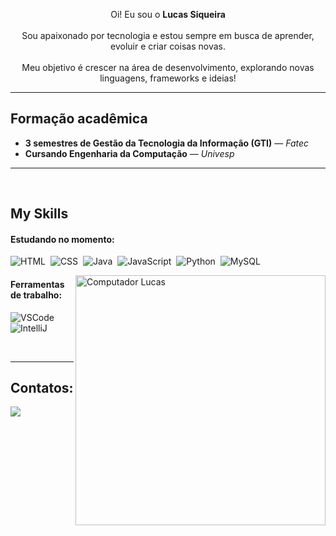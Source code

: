 <p align="center">
  Oi! Eu sou o <strong>Lucas Siqueira</strong>  
  <br><br>
   Sou apaixonado por tecnologia e estou sempre em busca de aprender, evoluir e criar coisas novas.  
  <br><br>
   Meu objetivo é crescer na área de desenvolvimento, explorando novas linguagens, frameworks e ideias!
</p>

---

##  Formação acadêmica

-  **3 semestres de Gestão da Tecnologia da Informação (GTI)** — *Fatec*  
-  **Cursando Engenharia da Computação** — *Univesp*

---

&nbsp;
&nbsp;

## My Skills
#### Estudando no momento:

![HTML](https://img.shields.io/badge/HTML5-E34F26?style=for-the-badge&logo=html5&logoColor=white)&nbsp;
![CSS](https://img.shields.io/badge/CSS3-1572B6?style=for-the-badge&logo=css3&logoColor=white)&nbsp;
![Java](https://img.shields.io/badge/Java-F7931E?style=for-the-badge&logo=java&logoColor=white)&nbsp;
![JavaScript](https://img.shields.io/badge/JavaScript-F7DF1E?style=for-the-badge&logo=javascript&logoColor=black)&nbsp;
![Python](https://img.shields.io/badge/Python-14354C?style=for-the-badge&logo=python&logoColor=white)&nbsp;
![MySQL](https://img.shields.io/badge/MySQL-005C84?style=for-the-badge&logo=mysql&logoColor=white)&nbsp;

<img src="https://raw.githubusercontent.com/MicaelliMedeiros/micaellimedeiros/master/image/computer-illustration.png" min-width="400px" max-width="400px" width="400px" align="right" alt="Computador Lucas">

#### Ferramentas de trabalho:

![VSCode](https://img.shields.io/badge/VS_Code-0078D4?style=for-the-badge&logo=visual-studio-code&logoColor=white)&nbsp;
![IntelliJ](https://img.shields.io/badge/IntelliJ_IDEA-000000.svg?style=for-the-badge&logo=intellij-idea&logoColor=white)&nbsp;

&nbsp;
&nbsp;

---

## Contatos:

<div> 
<a href="https://www.linkedin.com/in/lucas-siqueira-4600aa370/" target="_blank">
  <img src="https://img.shields.io/badge/-LinkedIn-%230077B5?style=for-the-badge&logo=linkedin&logoColor=white" target="_blank">
</a>
</div>
